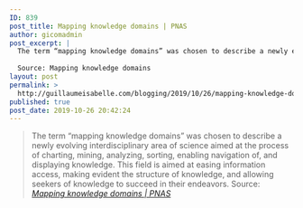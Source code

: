 ```yaml
---
ID: 839
post_title: Mapping knowledge domains | PNAS
author: gicomadmin
post_excerpt: |
  The term “mapping knowledge domains” was chosen to describe a newly evolving interdisciplinary area of science aimed at the process of charting, mining, analyzing, sorting, enabling navigation of, and displaying knowledge. This field is aimed at easing information access, making evident the structure of knowledge, and allowing seekers of knowledge to succeed in their endeavors.
  
  Source: Mapping knowledge domains
layout: post
permalink: >
  http://guillaumeisabelle.com/blogging/2019/10/26/mapping-knowledge-domains-pnas/
published: true
post_date: 2019-10-26 20:42:24
---
```

> The term “mapping knowledge domains” was chosen to describe a newly evolving interdisciplinary area of science aimed at the process of charting, mining, analyzing, sorting, enabling navigation of, and displaying knowledge. This field is aimed at easing information access, making evident the structure of knowledge, and allowing seekers of knowledge to succeed in their endeavors. Source: *[Mapping knowledge domains | PNAS][1]*

 [1]: https://www.pnas.org/content/101/suppl_1/5183